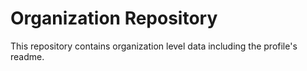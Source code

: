 # Organization Repository

This repository contains organization level data including the profile's readme.